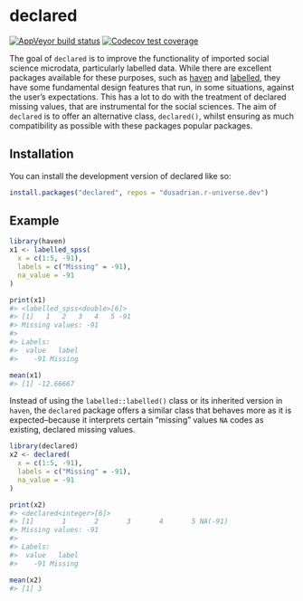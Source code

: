 
<!-- README.md is generated from README.Rmd. Please edit that file -->

# declared

<!-- badges: start -->

[![AppVeyor build
status](https://ci.appveyor.com/api/projects/status/github/dusadrian/declared?branch=main&svg=true)](https://ci.appveyor.com/project/dusadrian/declared)
[![Codecov test
coverage](https://codecov.io/gh/dusadrian/declared/branch/main/graph/badge.svg)](https://app.codecov.io/gh/dusadrian/declared?branch=main)
<!-- badges: end -->

The goal of `declared` is to improve the functionality of imported
social science microdata, particularly labelled data. While there are
excellent packages available for these purposes, such as
[haven](https://haven.tidyverse.org/) and
[labelled](http://larmarange.github.io/labelled/), they have some
fundamental design features that run, in some situations, against the
user’s expectations. This has a lot to do with the treatment of declared
missing values, that are instrumental for the social sciences. The aim
of `declared` is to offer an alternative class, `declared()`, whilst
ensuring as much compatibility as possible with these packages popular
packages.

## Installation

You can install the development version of declared like so:

``` r
install.packages("declared", repos = "dusadrian.r-universe.dev")
```

## Example

``` r
library(haven)
x1 <- labelled_spss(
  x = c(1:5, -91),
  labels = c("Missing" = -91),
  na_value = -91
)

print(x1)
#> <labelled_spss<double>[6]>
#> [1]   1   2   3   4   5 -91
#> Missing values: -91
#> 
#> Labels:
#>  value   label
#>    -91 Missing

mean(x1)
#> [1] -12.66667
```

Instead of using the `labelled::labelled()` class or its inherited
version in `haven`, the `declared` package offers a similar class that
behaves more as it is expected–because it interprets certain “missing”
values `NA` codes as existing, declared missing values.

``` r
library(declared)
x2 <- declared(
  x = c(1:5, -91),
  labels = c("Missing" = -91),
  na_value = -91
)

print(x2)
#> <declared<integer>[6]>
#> [1]       1       2       3       4       5 NA(-91)
#> Missing values: -91
#> 
#> Labels:
#>  value   label
#>    -91 Missing

mean(x2)
#> [1] 3
```
